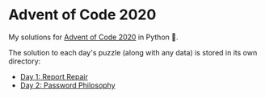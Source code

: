 # Advent of Code 2020

My solutions for [Advent of Code 2020](https://adventofcode.com/2020/) in Python 🐍.

The solution to each day's puzzle (along with any data) is stored in its own directory:
* [Day 1: Report Repair](./day_1)
* [Day 2: Password Philosophy](./day_2)
